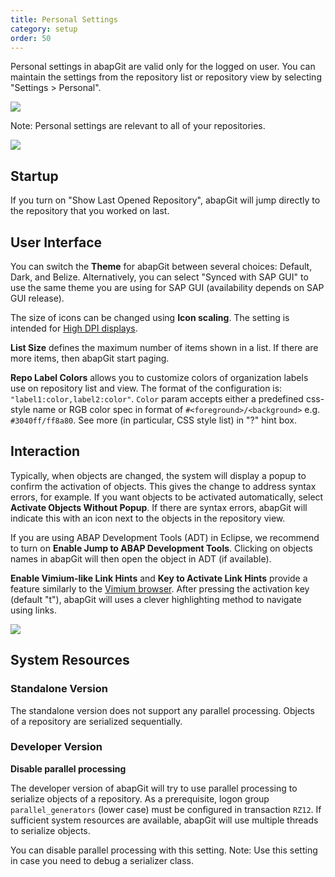 ```yaml
---
title: Personal Settings
category: setup
order: 50
---
```


Personal settings in abapGit are valid only for the logged on user. You can maintain the
settings from the repository list or repository view by selecting "Settings > Personal".

![](/img/settings-personal-0.png)

Note: Personal settings are relevant to all of your repositories.

![](/img/settings-personal-1.png)

## Startup

If you turn on "Show Last Opened Repository", abapGit will jump directly to the repository that you worked on last.

## User Interface

You can switch the **Theme** for abapGit between several choices: Default, Dark, and Belize. Alternatively, you can select "Synced with SAP GUI" to use the same theme
you are using for SAP GUI (availability depends on SAP GUI release).

The size of icons can be changed using **Icon scaling**. The setting is intended for [High DPI displays](https://doc.qt.io/qt-5/highdpi.html).

**List Size** defines the maximum number of items shown in a list. If there are more items, then abapGit start paging.

**Repo Label Colors** allows you to customize colors of organization labels use on repository list and view. The format of the configuration is: `"label1:color,label2:color"`. `Color` param accepts either a predefined css-style name or RGB color spec in format of `#<foreground>/<background>` e.g. `#3040ff/ff8a80`. See more (in particular, CSS style list) in "?" hint box.

## Interaction

Typically, when objects are changed, the system will display a popup to confirm the activation of objects. This gives the change to address syntax errors, for example.
If you want objects to be activated automatically, select **Activate Objects Without Popup**. If there are syntax errors, abapGit will indicate this with an icon next to
the objects in the repository view.

If you are using ABAP Development Tools (ADT) in Eclipse, we recommend to turn on **Enable Jump to ABAP Development Tools**. Clicking on objects names in abapGit will then
open the object in ADT (if available).

**Enable Vimium-like Link Hints** and **Key to Activate Link Hints** provide a feature similarly to the [Vimium browser](https://vimium.github.io/). After pressing the
activation key (default "t"), abapGit will uses a clever highlighting method to navigate using links.

![](/img/settings-personal-3.png)

## System Resources

### Standalone Version

The standalone version does not support any parallel processing. Objects of a repository are serialized sequentially.

### Developer Version

**Disable parallel processing**

The developer version of abapGit will try to use parallel processing to serialize objects of a repository. As a prerequisite, logon group `parallel_generators` (lower case) must be configured in transaction `RZ12`. If sufficient system resources are available, abapGit will use multiple threads to serialize objects.

You can disable parallel processing with this setting. Note: Use this setting in case you need to debug a serializer class.
